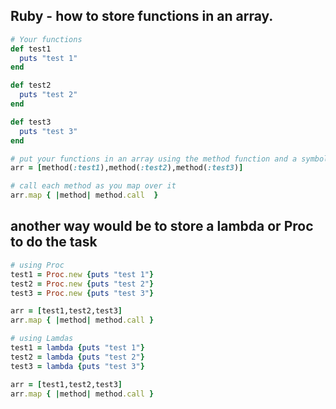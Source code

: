 ## Ruby - how to store functions in an array.

```ruby
# Your functions
def test1
  puts "test 1"
end

def test2
  puts "test 2"
end

def test3
  puts "test 3"
end

# put your functions in an array using the method function and a symbol.
arr = [method(:test1),method(:test2),method(:test3)]

# call each method as you map over it
arr.map { |method| method.call  }
```

## another way would be to store a lambda or Proc to do the task
```ruby
# using Proc
test1 = Proc.new {puts "test 1"}
test2 = Proc.new {puts "test 2"}
test3 = Proc.new {puts "test 3"}

arr = [test1,test2,test3]
arr.map { |method| method.call }

# using Lamdas
test1 = lambda {puts "test 1"}
test2 = lambda {puts "test 2"}
test3 = lambda {puts "test 3"}

arr = [test1,test2,test3]
arr.map { |method| method.call }
```
